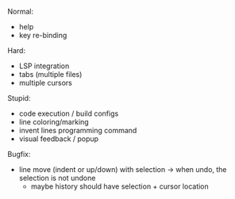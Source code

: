 Normal:
- help
- key re-binding

Hard:
- LSP integration
- tabs (multiple files)
- multiple cursors

Stupid:
- code execution / build configs
- line coloring/marking
- invent lines programming command
- visual feedback / popup

Bugfix:
- line move (indent or up/down) with selection -> when undo, the selection is not undone
    - maybe history should have selection + cursor location
